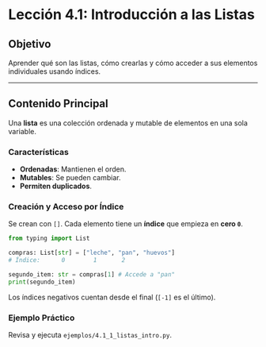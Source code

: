 # Lección 4.1: Introducción a las Listas

## Objetivo

Aprender qué son las listas, cómo crearlas y cómo acceder a sus elementos individuales usando índices.

---

## Contenido Principal

Una **lista** es una colección ordenada y mutable de elementos en una sola variable.

### Características

* **Ordenadas**: Mantienen el orden.
* **Mutables**: Se pueden cambiar.
* **Permiten duplicados**.

### Creación y Acceso por Índice

Se crean con `[]`. Cada elemento tiene un **índice** que empieza en **cero `0`**.

```python
from typing import List

compras: List[str] = ["leche", "pan", "huevos"]
# Índice:      0        1       2

segundo_item: str = compras[1] # Accede a "pan"
print(segundo_item)
```

Los índices negativos cuentan desde el final (`[-1]` es el último).

### Ejemplo Práctico

Revisa y ejecuta `ejemplos/4.1_1_listas_intro.py`.
